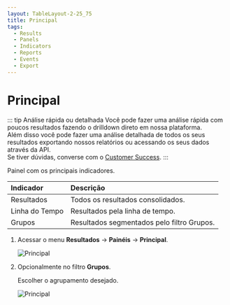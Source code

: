 ```yaml
---
layout: TableLayout-2-25_75
title: Principal
tags:
  - Results
  - Panels
  - Indicators
  - Reports
  - Events
  - Export
---
```

# Principal

::: tip Análise rápida ou detalhada
Você pode fazer uma análise rápida com poucos resultados fazendo o drilldown direto em nossa plataforma.<br>
Além disso você pode fazer uma análise detalhada de todos os seus resultados exportando nossos relatórios ou acessando os seus dados através da API.<br>
Se tiver dúvidas, converse com o [Customer Success](mailto:cs@phishx.io).
:::

Painel com os principais indicadores.

| Indicador | Descrição |
| :--- | :--- |
| Resultados | Todos os resultados consolidados. |
| Linha do Tempo | Resultados pela linha de tempo. |
| Grupos | Resultados segmentados pelo filtro Grupos. |

1. Acessar o menu **Resultados** -> **Painéis** -> **Principal**.

   ![Principal](https://cdn.phishx.io/phishx-docs/images/phishx_results_dashboards_main_01.webp)

2. Opcionalmente no filtro **Grupos**.

   Escolher o agrupamento desejado.

   ![Principal](https://cdn.phishx.io/phishx-docs/images/phishx_results_dashboards_main_02.webp)

